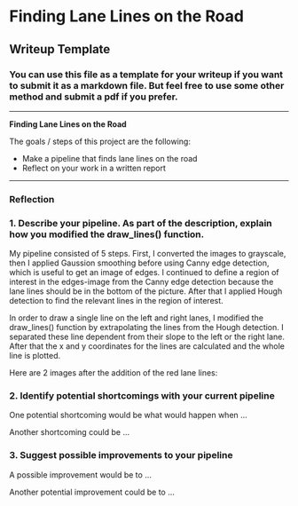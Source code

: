 # **Finding Lane Lines on the Road** 

## Writeup Template

### You can use this file as a template for your writeup if you want to submit it as a markdown file. But feel free to use some other method and submit a pdf if you prefer.

---

**Finding Lane Lines on the Road**

The goals / steps of this project are the following:
* Make a pipeline that finds lane lines on the road
* Reflect on your work in a written report


[//]: # (Image References)

[image1]: ./examples/grayscale.jpg "Grayscale"

---

### Reflection

### 1. Describe your pipeline. As part of the description, explain how you modified the draw_lines() function.

My pipeline consisted of 5 steps. First, I converted the images to grayscale, then I applied Gaussion smoothing before
using Canny edge detection, which is useful to get an image of edges. I continued to define a region of interest in the
edges-image from the Canny edge detection because the lane lines should be in the bottom of the picture. After that
I applied Hough detection to find the relevant lines in the region of interest.

In order to draw a single line on the left and right lanes, I modified the draw_lines() function by extrapolating the
lines from the Hough detection. I separated these line dependent from their slope to the left or the right lane. After that the
x and y coordinates for the lines are calculated and the whole line is plotted.

Here are 2 images after the addition of the red lane lines:

[image1]: ./test_images_output/solidYellowCurve2.jpg "solidYellowCurve2.jpg"
[image1]: ./test_images_output/whiteCarLaneSwitch.jpg "whiteCarLaneSwitch.jpg"


### 2. Identify potential shortcomings with your current pipeline


One potential shortcoming would be what would happen when ... 

Another shortcoming could be ...


### 3. Suggest possible improvements to your pipeline

A possible improvement would be to ...

Another potential improvement could be to ...
